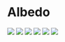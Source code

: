 # Albedo

![](./Showcase_Page_1.png)
![](./Showcase_Page_2.png)
![](./Showcase_Page_3.png)
![](./Showcase_Page_4.png)
![](./Showcase_Page_5.png)
![](./Showcase_Page_6.png)
